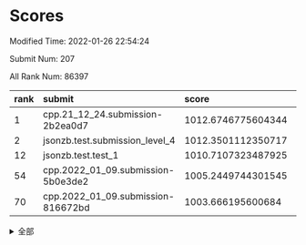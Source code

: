 # Scores

Modified Time: 2022-01-26 22:54:24

Submit Num: 207

All Rank Num: 86397

| rank |               submit               |       score        |       sigma        | pk_num |
| :--- | :--------------------------------- | :----------------- | :----------------- | :----- |
| 1    | cpp.21_12_24.submission-2b2ea0d7   | 1012.6746775604344 | 0.7895382029103487 | 1665   |
| 2    | jsonzb.test.submission_level_4     | 1012.3501112350717 | 0.8121728642615546 | 1667   |
| 12   | jsonzb.test.test_1                 | 1010.7107323487925 | 0.7687194056361473 | 1665   |
| 54   | cpp.2022_01_09.submission-5b0e3de2 | 1005.2449744301545 | 0.72256853664612   | 1671   |
| 70   | cpp.2022_01_09.submission-816672bd | 1003.666195600684  | 0.7114526996349598 | 1667   |


<details>
<summary>全部</summary>

| rank |                 submit                 |       score        |       sigma        | pk_num |
| :--- | :------------------------------------- | :----------------- | :----------------- | :----- |
| 1    | cpp.21_12_24.submission-2b2ea0d7       | 1012.6746775604344 | 0.7895382029103487 | 1665   |
| 2    | jsonzb.test.submission_level_4         | 1012.3501112350717 | 0.8121728642615546 | 1667   |
| 3    | gobigger.level_3.submission_level_3_32 | 1011.6739578037532 | 0.7922108382006445 | 1664   |
| 4    | gobigger.level_3.submission_level_3_16 | 1011.4893103826272 | 0.7799091519243434 | 1665   |
| 5    | gobigger.level_3.submission_level_3_43 | 1011.4845730248261 | 0.7694584848617817 | 1669   |
| 6    | gobigger.level_3.submission_level_3_24 | 1011.3679727388369 | 0.7751628466624456 | 1674   |
| 7    | gobigger.level_3.submission_level_3_40 | 1011.3037501751503 | 0.8070390086656987 | 1672   |
| 8    | gobigger.level_3.submission_level_3_10 | 1011.21876717106   | 0.7586961453575931 | 1667   |
| 9    | gobigger.level_3.submission_level_3_48 | 1011.0370439637949 | 0.7688900241678129 | 1668   |
| 10   | gobigger.level_3.submission_level_3_46 | 1010.9651015320231 | 0.7655417829091531 | 1663   |
| 11   | gobigger.level_3.submission_level_3_7  | 1010.8834750949684 | 0.7672987419541905 | 1667   |
| 12   | jsonzb.test.test_1                     | 1010.7107323487925 | 0.7687194056361473 | 1665   |
| 13   | gobigger.level_3.submission_level_3_41 | 1010.6973530596505 | 0.7803095491036984 | 1675   |
| 14   | gobigger.level_3.submission_level_3_2  | 1010.6081858539608 | 0.7765799485034557 | 1669   |
| 15   | gobigger.level_3.submission_level_3_4  | 1010.5800531813567 | 0.7724872001944997 | 1669   |
| 16   | gobigger.level_3.submission_level_3_20 | 1010.5407980838066 | 0.7839180416330738 | 1671   |
| 17   | gobigger.level_3.submission_level_3_15 | 1010.4997221356689 | 0.7600431481019967 | 1674   |
| 18   | gobigger.level_3.submission_level_3_49 | 1010.4805635488159 | 0.7820925380075264 | 1670   |
| 19   | gobigger.level_3.submission_level_3_31 | 1010.4099006101425 | 0.7778911445793109 | 1670   |
| 20   | gobigger.level_3.submission_level_3_19 | 1010.3344900882663 | 0.7586343035221221 | 1671   |
| 21   | gobigger.level_3.submission_level_3_26 | 1010.3114328504404 | 0.7871807451318539 | 1662   |
| 22   | gobigger.level_3.submission_level_3_0  | 1010.2532197424391 | 0.76636155713891   | 1667   |
| 23   | gobigger.level_3.submission_level_3_3  | 1010.1770550183178 | 0.7669477704922716 | 1665   |
| 24   | gobigger.level_3.submission_level_3_6  | 1010.1599633468754 | 0.7474623579286408 | 1667   |
| 25   | gobigger.level_3.submission_level_3_38 | 1010.0839250731559 | 0.7416965097615508 | 1670   |
| 26   | gobigger.level_3.submission_level_3_18 | 1010.0482271484823 | 0.7571773024741267 | 1676   |
| 27   | gobigger.level_3.submission_level_3_9  | 1010.045803303791  | 0.7668367725973169 | 1670   |
| 28   | gobigger.level_3.submission_level_3_11 | 1010.0337962338058 | 0.7528929628411001 | 1671   |
| 29   | gobigger.level_3.submission_level_3_1  | 1010.011321966965  | 0.7599615009738813 | 1670   |
| 30   | gobigger.level_3.submission_level_3_13 | 1009.9997857175948 | 0.7760070514801157 | 1669   |
| 31   | gobigger.level_3.submission_level_3_12 | 1009.9470929377622 | 0.760135171362188  | 1674   |
| 32   | gobigger.level_3.submission_level_3_35 | 1009.9120195171057 | 0.7530330104292113 | 1667   |
| 33   | gobigger.level_3.submission_level_3_22 | 1009.8897786489368 | 0.7466720425615915 | 1676   |
| 34   | gobigger.level_3.submission_level_3_29 | 1009.8637889926222 | 0.7902401929926224 | 1671   |
| 35   | gobigger.level_3.submission_level_3_47 | 1009.8350527722266 | 0.743156872734294  | 1671   |
| 36   | gobigger.level_3.submission_level_3_27 | 1009.8057376894949 | 0.7485205419385919 | 1667   |
| 37   | gobigger.level_3.submission_level_3_14 | 1009.657222964843  | 0.7565703051517652 | 1670   |
| 38   | gobigger.level_3.submission_level_3_28 | 1009.6105865342313 | 0.7543607209386086 | 1673   |
| 39   | gobigger.level_3.submission_level_3_5  | 1009.5565729249635 | 0.748067200319598  | 1668   |
| 40   | gobigger.level_3.submission_level_3_42 | 1009.4983884216279 | 0.7594254887709251 | 1671   |
| 41   | gobigger.level_3.submission_level_3_44 | 1009.4558324635512 | 0.7619199296252742 | 1666   |
| 42   | gobigger.level_3.submission_level_3_34 | 1009.3933636149222 | 0.7376894564863826 | 1666   |
| 43   | gobigger.level_3.submission_level_3_39 | 1009.3387593787529 | 0.7482418256365612 | 1668   |
| 44   | gobigger.level_3.submission_level_3_23 | 1009.3038345332351 | 0.766505427818343  | 1673   |
| 45   | gobigger.level_3.submission_level_3_30 | 1009.2703318170439 | 0.7551606594732945 | 1673   |
| 46   | gobigger.level_3.submission_level_3_8  | 1009.2269484069567 | 0.7388759676433135 | 1667   |
| 47   | gobigger.level_3.submission_level_3_21 | 1009.20467370295   | 0.7464179244315177 | 1673   |
| 48   | gobigger.level_3.submission_level_3_45 | 1009.0249730974239 | 0.7391246833365878 | 1667   |
| 49   | gobigger.level_3.submission_level_3_25 | 1008.9290973298444 | 0.7378654011057368 | 1667   |
| 50   | gobigger.level_3.submission_level_3_37 | 1008.8391365035171 | 0.7379336475146248 | 1667   |
| 51   | gobigger.level_3.submission_level_3_36 | 1008.6993329386327 | 0.7710544275177001 | 1667   |
| 52   | gobigger.level_3.submission_level_3_33 | 1008.4772658384354 | 0.736247113505458  | 1666   |
| 53   | gobigger.level_3.submission_level_3_17 | 1008.2923405971097 | 0.7375839344451268 | 1671   |
| 54   | cpp.2022_01_09.submission-5b0e3de2     | 1005.2449744301545 | 0.72256853664612   | 1671   |
| 55   | gobigger.level_1.submission_level_1_36 | 1004.9674396667882 | 0.7326475608899123 | 1664   |
| 56   | gobigger.level_1.submission_level_1_40 | 1004.5560595326948 | 0.7219828739156661 | 1673   |
| 57   | gobigger.level_1.submission_level_1_27 | 1004.4532470913018 | 0.7220182134505304 | 1668   |
| 58   | gobigger.level_1.submission_level_1_39 | 1004.3967365198538 | 0.7167146161316853 | 1675   |
| 59   | gobigger.level_1.submission_level_1_35 | 1004.3475795073439 | 0.7155355553720409 | 1667   |
| 60   | gobigger.level_1.submission_level_1_17 | 1004.3220504796355 | 0.7155349670809434 | 1667   |
| 61   | gobigger.level_1.submission_level_1_38 | 1004.1060489544076 | 0.7267558012492487 | 1670   |
| 62   | gobigger.level_1.submission_level_1_22 | 1003.9199409341929 | 0.7348003761036491 | 1672   |
| 63   | gobigger.level_1.submission_level_1_20 | 1003.906400621248  | 0.7255164995011658 | 1670   |
| 64   | gobigger.level_1.submission_level_1_6  | 1003.869136966166  | 0.7209321029056328 | 1669   |
| 65   | gobigger.level_1.submission_level_1_9  | 1003.834478356901  | 0.7080341672020958 | 1667   |
| 66   | gobigger.level_1.submission_level_1_1  | 1003.8202311296935 | 0.723553701696742  | 1672   |
| 67   | gobigger.level_1.submission_level_1_25 | 1003.8041454717718 | 0.7226772478840296 | 1673   |
| 68   | gobigger.level_1.submission_level_1_45 | 1003.7038837542949 | 0.7144813560207741 | 1671   |
| 69   | gobigger.level_1.submission_level_1_7  | 1003.6681063236845 | 0.7203290716606096 | 1673   |
| 70   | cpp.2022_01_09.submission-816672bd     | 1003.666195600684  | 0.7114526996349598 | 1667   |
| 71   | gobigger.level_1.submission_level_1_32 | 1003.6468450086539 | 0.725053700794333  | 1669   |
| 72   | gobigger.level_1.submission_level_1_30 | 1003.6317316798438 | 0.7204635605242807 | 1668   |
| 73   | gobigger.level_1.submission_level_1_4  | 1003.6024014025962 | 0.7216857845394801 | 1670   |
| 74   | gobigger.level_1.submission_level_1_42 | 1003.5783430127868 | 0.7062752307940767 | 1669   |
| 75   | gobigger.level_1.submission_level_1_49 | 1003.4754867623699 | 0.72414698298166   | 1668   |
| 76   | gobigger.level_1.submission_level_1_46 | 1003.4499961363275 | 0.7219222928199762 | 1667   |
| 77   | gobigger.level_1.submission_level_1_16 | 1003.4413240048957 | 0.7190964328695316 | 1670   |
| 78   | gobigger.level_1.submission_level_1_24 | 1003.3846162885461 | 0.7190697138634703 | 1669   |
| 79   | gobigger.level_1.submission_level_1_8  | 1003.3070068837675 | 0.7200196682424412 | 1669   |
| 80   | gobigger.level_1.submission_level_1_26 | 1003.2702774616586 | 0.7129082188181324 | 1670   |
| 81   | gobigger.level_1.submission_level_1_5  | 1003.2491691713011 | 0.7148604717558545 | 1667   |
| 82   | gobigger.level_1.submission_level_1_44 | 1003.2411918436726 | 0.7145074804162279 | 1667   |
| 83   | gobigger.level_1.submission_level_1_23 | 1003.2369764487486 | 0.7057997511328722 | 1672   |
| 84   | gobigger.level_1.submission_level_1_33 | 1003.1809998230046 | 0.7185764472587182 | 1670   |
| 85   | gobigger.level_1.submission_level_1_21 | 1003.1806389854711 | 0.7253549064380849 | 1672   |
| 86   | gobigger.level_1.submission_level_1_13 | 1003.1459277788011 | 0.7184704304799492 | 1671   |
| 87   | gobigger.level_1.submission_level_1_0  | 1003.1348544672595 | 0.7271527965822246 | 1675   |
| 88   | gobigger.level_1.submission_level_1_18 | 1003.1102420264472 | 0.7239552122875258 | 1668   |
| 89   | gobigger.level_1.submission_level_1_47 | 1003.0812139860051 | 0.7204791894738788 | 1665   |
| 90   | gobigger.level_1.submission_level_1_12 | 1003.0559954514991 | 0.714768599545853  | 1669   |
| 91   | gobigger.level_1.submission_level_1_14 | 1002.9451340747185 | 0.7270294313500753 | 1672   |
| 92   | gobigger.level_1.submission_level_1_3  | 1002.859271058475  | 0.7093197140918359 | 1674   |
| 93   | gobigger.level_1.submission_level_1_37 | 1002.8174197367982 | 0.7073967562568234 | 1665   |
| 94   | gobigger.level_1.submission_level_1_31 | 1002.7836003376556 | 0.7144054993543474 | 1665   |
| 95   | gobigger.level_1.submission_level_1_29 | 1002.6984545440855 | 0.7119360402391126 | 1672   |
| 96   | gobigger.level_1.submission_level_1_41 | 1002.5601100946676 | 0.716492414593047  | 1671   |
| 97   | gobigger.level_1.submission_level_1_34 | 1002.5258695259937 | 0.7146699569792269 | 1676   |
| 98   | gobigger.level_1.submission_level_1_2  | 1002.499812220815  | 0.7291019184497849 | 1672   |
| 99   | gobigger.level_1.submission_level_1_28 | 1002.4918744504336 | 0.7119803209212641 | 1672   |
| 100  | gobigger.level_1.submission_level_1_43 | 1002.4645741663109 | 0.7074286518402644 | 1669   |
| 101  | gobigger.level_1.submission_level_1_19 | 1002.3932957240557 | 0.71207644125324   | 1671   |
| 102  | gobigger.level_1.submission_level_1_11 | 1002.2886855025563 | 0.7025596881769685 | 1672   |
| 103  | gobigger.level_1.submission_level_1_48 | 1002.2488102673684 | 0.7064233055463267 | 1668   |
| 104  | gobigger.level_1.submission_level_1_15 | 1002.2063534346228 | 0.7217014108614483 | 1672   |
| 105  | gobigger.level_1.submission_level_1_10 | 1002.0906659008411 | 0.7199077453275352 | 1667   |
| 106  | gobigger.random.submission_random_36   | 997.3604335433193  | 0.7080961238812195 | 1669   |
| 107  | gobigger.random.submission_random_14   | 997.3288506728301  | 0.6996889076280817 | 1673   |
| 108  | gobigger.random.submission_random_23   | 997.1736731376668  | 0.7082837463487667 | 1672   |
| 109  | gobigger.random.submission_random_39   | 997.0603816067863  | 0.6973934208086846 | 1670   |
| 110  | gobigger.random.submission_random_33   | 996.9634039972003  | 0.7127339397325227 | 1671   |
| 111  | gobigger.random.submission_random_1    | 996.722398026909   | 0.7192767293695919 | 1670   |
| 112  | gobigger.random.submission_random_19   | 996.7185220912745  | 0.7206561560222785 | 1667   |
| 113  | gobigger.random.submission_random_30   | 996.5071921820726  | 0.7013246457948596 | 1665   |
| 114  | gobigger.random.submission_random_32   | 996.4187937062101  | 0.7061071250676478 | 1666   |
| 115  | gobigger.random.submission_random_18   | 996.3556717215675  | 0.7067835322451186 | 1674   |
| 116  | gobigger.random.submission_random_10   | 996.3256607143104  | 0.7010453770670441 | 1671   |
| 117  | gobigger.random.submission_random_5    | 996.3203238238317  | 0.7020783934454337 | 1664   |
| 118  | gobigger.random.submission_random_2    | 996.2789959518193  | 0.7132223830144455 | 1672   |
| 119  | gobigger.random.submission_random_46   | 996.2711425861979  | 0.7095930983619516 | 1664   |
| 120  | gobigger.random.submission_random_11   | 996.2512688713292  | 0.7129814583288275 | 1672   |
| 121  | gobigger.random.submission_random_3    | 996.0685525199682  | 0.7062027597335208 | 1666   |
| 122  | gobigger.random.submission_random_6    | 996.0591347263295  | 0.7218391084875341 | 1674   |
| 123  | gobigger.random.submission_random_35   | 996.0318879294972  | 0.7159391170824899 | 1672   |
| 124  | gobigger.random.submission_random_42   | 996.0075726238898  | 0.7051351293545131 | 1670   |
| 125  | gobigger.random.submission_random_4    | 995.9982614808284  | 0.7106033147003101 | 1672   |
| 126  | gobigger.random.submission_random_28   | 995.9849832104312  | 0.7114502158259735 | 1663   |
| 127  | gobigger.random.submission_random_25   | 995.9754375955655  | 0.7090907962891709 | 1667   |
| 128  | gobigger.random.submission_random_20   | 995.8926859402104  | 0.7012603483150893 | 1672   |
| 129  | gobigger.random.submission_random_22   | 995.867466938258   | 0.7069461401261973 | 1671   |
| 130  | gobigger.random.submission_random_29   | 995.8397670626131  | 0.7077253076969543 | 1667   |
| 131  | gobigger.random.submission_random_48   | 995.8325628572155  | 0.7094970448625978 | 1671   |
| 132  | gobigger.random.submission_random_21   | 995.8321068356402  | 0.7123740406585989 | 1669   |
| 133  | gobigger.random.submission_random_37   | 995.8133611270696  | 0.700575629828581  | 1669   |
| 134  | gobigger.random.submission_random_38   | 995.8119649884502  | 0.710195536384458  | 1673   |
| 135  | gobigger.random.submission_random_41   | 995.8041911948562  | 0.7082442028307485 | 1669   |
| 136  | gobigger.random.submission_random_49   | 995.7944147852107  | 0.7046684575369307 | 1673   |
| 137  | gobigger.random.submission_random_12   | 995.761180201479   | 0.7161244881015782 | 1675   |
| 138  | gobigger.random.submission_random_7    | 995.5845703521245  | 0.7145802004334422 | 1678   |
| 139  | gobigger.random.submission_random_27   | 995.5408195363934  | 0.7170370732546529 | 1670   |
| 140  | gobigger.random.submission_random_0    | 995.5160463861614  | 0.7116601732190847 | 1665   |
| 141  | gobigger.random.submission_random_16   | 995.5141487347764  | 0.7221420254858006 | 1674   |
| 142  | gobigger.random.submission_random_9    | 995.4944774380344  | 0.7054323406250917 | 1668   |
| 143  | gobigger.random.submission_random_24   | 995.4766354977945  | 0.701350957560978  | 1666   |
| 144  | gobigger.random.submission_random_26   | 995.4568460839823  | 0.7102689102381564 | 1668   |
| 145  | gobigger.random.submission_random_34   | 995.4365920381713  | 0.7132991711071962 | 1668   |
| 146  | gobigger.random.submission_random_40   | 995.4153174020373  | 0.7140342013328093 | 1670   |
| 147  | gobigger.random.submission_random_15   | 995.3835554523733  | 0.7170179301834111 | 1669   |
| 148  | gobigger.random.submission_random_17   | 995.0352451817581  | 0.7109522786731187 | 1670   |
| 149  | gobigger.random.submission_random_8    | 994.9842519983713  | 0.7045382588168515 | 1668   |
| 150  | gobigger.random.submission_random_47   | 994.9762658509069  | 0.7362363186968767 | 1668   |
| 151  | gobigger.random.submission_random_43   | 994.9213907127371  | 0.7070286192590849 | 1671   |
| 152  | gobigger.random.submission_random_45   | 994.8826448799254  | 0.7085594883414286 | 1675   |
| 153  | gobigger.random.submission_random_13   | 994.5872147805583  | 0.7068665350158124 | 1668   |
| 154  | gobigger.random.submission_random_31   | 994.3785389048687  | 0.7195220437336589 | 1667   |
| 155  | gobigger.random.submission_random_44   | 993.9832136099967  | 0.7217173836423766 | 1670   |
| 156  | gobigger.level_2.submission_level_2_39 | 993.9474594565157  | 0.733578393464409  | 1668   |
| 157  | gobigger.level_2.submission_level_2_25 | 993.6530717469708  | 0.7327111290940487 | 1671   |
| 158  | gobigger.level_2.submission_level_2_15 | 993.5215543742518  | 0.7211268598803441 | 1666   |
| 159  | gobigger.level_2.submission_level_2_16 | 993.4931652396338  | 0.7355837205680155 | 1667   |
| 160  | gobigger.level_2.submission_level_2_46 | 993.2282068084817  | 0.7374778357333907 | 1671   |
| 161  | gobigger.level_2.submission_level_2_31 | 993.2174971353501  | 0.7332110342298449 | 1672   |
| 162  | gobigger.level_2.submission_level_2_24 | 992.8850308945766  | 0.7445562509631293 | 1665   |
| 163  | gobigger.level_2.submission_level_2_10 | 992.8423543979928  | 0.7404134009192204 | 1667   |
| 164  | gobigger.level_2.submission_level_2_17 | 992.8229212304082  | 0.7211818184707988 | 1673   |
| 165  | gobigger.level_2.submission_level_2_3  | 992.6601935805219  | 0.7350226636220732 | 1670   |
| 166  | gobigger.level_2.submission_level_2_13 | 992.606860419339   | 0.7450700164340144 | 1671   |
| 167  | gobigger.level_2.submission_level_2_26 | 992.548742027776   | 0.7414148303722665 | 1671   |
| 168  | gobigger.level_2.submission_level_2_14 | 992.5067957854643  | 0.7631521233433811 | 1672   |
| 169  | gobigger.level_2.submission_level_2_49 | 992.4643256157907  | 0.7442582711701836 | 1665   |
| 170  | gobigger.level_2.submission_level_2_7  | 992.4215147363149  | 0.7289516106593752 | 1669   |
| 171  | gobigger.level_2.submission_level_2_34 | 992.3360918709208  | 0.7446704076242572 | 1671   |
| 172  | gobigger.level_2.submission_level_2_38 | 992.2724568418259  | 0.7272686950951791 | 1668   |
| 173  | gobigger.level_2.submission_level_2_11 | 992.2674402105255  | 0.7314366005502629 | 1664   |
| 174  | gobigger.level_2.submission_level_2_1  | 992.172607469902   | 0.7378562269538985 | 1669   |
| 175  | gobigger.level_2.submission_level_2_35 | 992.1554840579626  | 0.7445338321710333 | 1671   |
| 176  | gobigger.level_2.submission_level_2_19 | 992.1381859224306  | 0.7599128733192865 | 1671   |
| 177  | gobigger.level_2.submission_level_2_28 | 992.0750960435464  | 0.7523059198483595 | 1667   |
| 178  | gobigger.level_2.submission_level_2_40 | 992.0733148367154  | 0.7610004603197633 | 1670   |
| 179  | gobigger.level_2.submission_level_2_29 | 991.9832936132684  | 0.7410907431034376 | 1666   |
| 180  | gobigger.level_2.submission_level_2_22 | 991.9686272274246  | 0.7615684157944893 | 1668   |
| 181  | gobigger.level_2.submission_level_2_5  | 991.9090458357433  | 0.7587864321940604 | 1667   |
| 182  | gobigger.level_2.submission_level_2_4  | 991.9039631010061  | 0.7433270749110769 | 1671   |
| 183  | gobigger.level_2.submission_level_2_18 | 991.866050187429   | 0.7441354625237137 | 1668   |
| 184  | gobigger.level_2.submission_level_2_8  | 991.8580505209834  | 0.7380984156406377 | 1675   |
| 185  | gobigger.level_2.submission_level_2_32 | 991.7124233633624  | 0.7457291739218711 | 1667   |
| 186  | gobigger.level_2.submission_level_2_43 | 991.6663186309892  | 0.7467099584534073 | 1673   |
| 187  | gobigger.level_2.submission_level_2_37 | 991.5570723237759  | 0.7327821988434767 | 1671   |
| 188  | gobigger.level_2.submission_level_2_2  | 991.477484995816   | 0.75461439476634   | 1674   |
| 189  | gobigger.level_2.submission_level_2_9  | 991.4496398243189  | 0.7498606449497048 | 1669   |
| 190  | gobigger.level_2.submission_level_2_21 | 991.4337953376194  | 0.7491934660662666 | 1665   |
| 191  | gobigger.level_2.submission_level_2_41 | 991.429842052791   | 0.7543696697701664 | 1670   |
| 192  | gobigger.level_2.submission_level_2_48 | 991.3889636917487  | 0.7474289548626848 | 1669   |
| 193  | gobigger.level_2.submission_level_2_33 | 991.3525984469675  | 0.7429204621650881 | 1669   |
| 194  | gobigger.level_2.submission_level_2_0  | 991.3257908208014  | 0.7668460651403289 | 1675   |
| 195  | gobigger.level_2.submission_level_2_42 | 991.1911986498794  | 0.7636628150727399 | 1670   |
| 196  | gobigger.level_2.submission_level_2_6  | 991.0908095539418  | 0.7726124655456428 | 1667   |
| 197  | gobigger.level_2.submission_level_2_36 | 991.0464256118735  | 0.7736636065983913 | 1669   |
| 198  | gobigger.level_2.submission_level_2_30 | 991.0121150012793  | 0.7393068356719729 | 1672   |
| 199  | gobigger.level_2.submission_level_2_20 | 990.9258953484052  | 0.7603553408346858 | 1666   |
| 200  | gobigger.level_2.submission_level_2_23 | 990.684687159127   | 0.7652334230595476 | 1678   |
| 201  | gobigger.level_2.submission_level_2_44 | 990.6548778824763  | 0.7758841175121662 | 1667   |
| 202  | gobigger.level_2.submission_level_2_12 | 990.6166720619966  | 0.7675959384248014 | 1672   |
| 203  | gobigger.level_2.submission_level_2_45 | 990.2488593897663  | 0.7616206143958582 | 1675   |
| 204  | gobigger.level_2.submission_level_2_27 | 990.2144286098028  | 0.7680329870146224 | 1668   |
| 205  | gobigger.level_2.submission_level_2_47 | 989.5281163651329  | 0.7920151244412628 | 1671   |
| 206  | gobigger.none.submission_none_0        | 977.1496088182851  | 1.2883413085820496 | 1664   |
| 207  | gobigger.none.submission_none_1        | 976.0537988643497  | 1.5001628937764533 | 1667   |

</details>